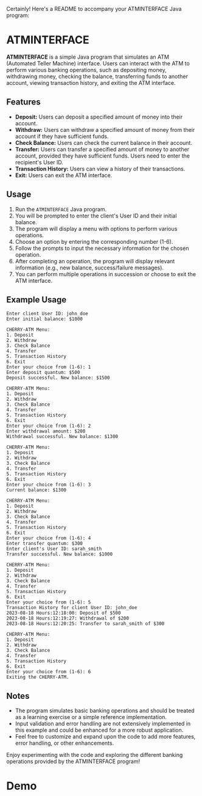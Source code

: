 Certainly! Here's a README to accompany your ATMINTERFACE Java program:

# ATMINTERFACE

**ATMINTERFACE** is a simple Java program that simulates an ATM (Automated Teller Machine) interface. Users can interact with the ATM to perform various banking operations, such as depositing money, withdrawing money, checking the balance, transferring funds to another account, viewing transaction history, and exiting the ATM interface.

## Features

- **Deposit:** Users can deposit a specified amount of money into their account.
- **Withdraw:** Users can withdraw a specified amount of money from their account if they have sufficient funds.
- **Check Balance:** Users can check the current balance in their account.
- **Transfer:** Users can transfer a specified amount of money to another account, provided they have sufficient funds. Users need to enter the recipient's User ID.
- **Transaction History:** Users can view a history of their transactions.
- **Exit:** Users can exit the ATM interface.

## Usage

1. Run the `ATMINTERFACE` Java program.
2. You will be prompted to enter the client's User ID and their initial balance.
3. The program will display a menu with options to perform various operations.
4. Choose an option by entering the corresponding number (1-6).
5. Follow the prompts to input the necessary information for the chosen operation.
6. After completing an operation, the program will display relevant information (e.g., new balance, success/failure messages).
7. You can perform multiple operations in succession or choose to exit the ATM interface.

## Example Usage

```
Enter client User ID: john_doe
Enter initial balance: $1000

CHERRY-ATM Menu:
1. Deposit
2. Withdraw
3. Check Balance
4. Transfer
5. Transaction History
6. Exit
Enter your choice from (1-6): 1
Enter deposit quantum: $500
Deposit successful. New balance: $1500

CHERRY-ATM Menu:
1. Deposit
2. Withdraw
3. Check Balance
4. Transfer
5. Transaction History
6. Exit
Enter your choice from (1-6): 2
Enter withdrawal amount: $200
Withdrawal successful. New balance: $1300

CHERRY-ATM Menu:
1. Deposit
2. Withdraw
3. Check Balance
4. Transfer
5. Transaction History
6. Exit
Enter your choice from (1-6): 3
Current balance: $1300

CHERRY-ATM Menu:
1. Deposit
2. Withdraw
3. Check Balance
4. Transfer
5. Transaction History
6. Exit
Enter your choice from (1-6): 4
Enter transfer quantum: $300
Enter client's User ID: sarah_smith
Transfer successful. New balance: $1000

CHERRY-ATM Menu:
1. Deposit
2. Withdraw
3. Check Balance
4. Transfer
5. Transaction History
6. Exit
Enter your choice from (1-6): 5
Transaction History for client User ID: john_doe
2023-08-18 Hours:12:18:00: Deposit of $500
2023-08-18 Hours:12:19:27: Withdrawal of $200
2023-08-18 Hours:12:20:25: Transfer to sarah_smith of $300

CHERRY-ATM Menu:
1. Deposit
2. Withdraw
3. Check Balance
4. Transfer
5. Transaction History
6. Exit
Enter your choice from (1-6): 6
Exiting the CHERRY-ATM.
```

## Notes

- The program simulates basic banking operations and should be treated as a learning exercise or a simple reference implementation.
- Input validation and error handling are not extensively implemented in this example and could be enhanced for a more robust application.
- Feel free to customize and expand upon the code to add more features, error handling, or other enhancements.

Enjoy experimenting with the code and exploring the different banking operations provided by the ATMINTERFACE program!
# Demo
